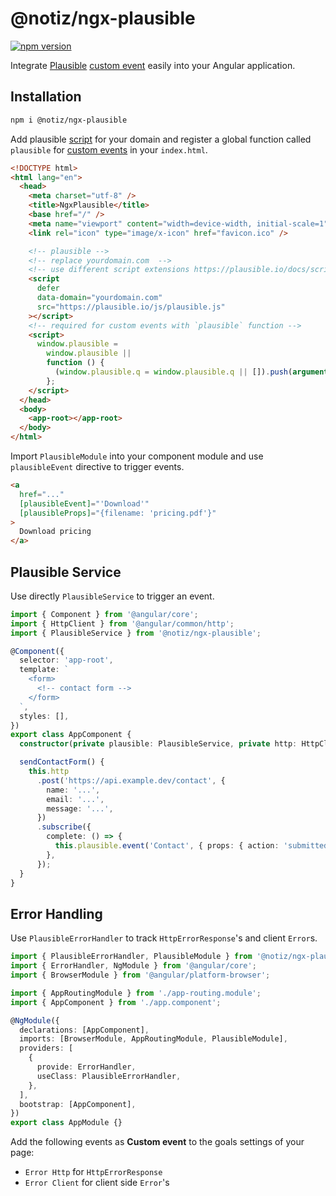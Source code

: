 # @notiz/ngx-plausible

[![npm version](https://badge.fury.io/js/@notiz%2Fngx-plausible.svg)](https://www.npmjs.com/package/@notiz/ngx-plausible)

Integrate [Plausible](https://plausible.io/) [custom event](https://plausible.io/docs/custom-event-goals) easily into your Angular application.

## Installation

```bash
npm i @notiz/ngx-plausible
```

Add plausible [script](https://plausible.io/docs/plausible-script) for your domain and register a global function called `plausible` for [custom events](https://plausible.io/docs/custom-event-goals) in your `index.html`.

```html
<!DOCTYPE html>
<html lang="en">
  <head>
    <meta charset="utf-8" />
    <title>NgxPlausible</title>
    <base href="/" />
    <meta name="viewport" content="width=device-width, initial-scale=1" />
    <link rel="icon" type="image/x-icon" href="favicon.ico" />

    <!-- plausible -->
    <!-- replace yourdomain.com  -->
    <!-- use different script extensions https://plausible.io/docs/script-extensions -->
    <script
      defer
      data-domain="yourdomain.com"
      src="https://plausible.io/js/plausible.js"
    ></script>
    <!-- required for custom events with `plausible` function -->
    <script>
      window.plausible =
        window.plausible ||
        function () {
          (window.plausible.q = window.plausible.q || []).push(arguments);
        };
    </script>
  </head>
  <body>
    <app-root></app-root>
  </body>
</html>
```

Import `PlausibleModule` into your component module and use `plausibleEvent` directive to trigger events.

```html
<a
  href="..."
  [plausibleEvent]="'Download'"
  [plausibleProps]="{filename: 'pricing.pdf'}"
>
  Download pricing
</a>
```

## Plausible Service

Use directly `PlausibleService` to trigger an event.

```ts
import { Component } from '@angular/core';
import { HttpClient } from '@angular/common/http';
import { PlausibleService } from '@notiz/ngx-plausible';

@Component({
  selector: 'app-root',
  template: `
    <form>
      <!-- contact form -->
    </form>
  `,
  styles: [],
})
export class AppComponent {
  constructor(private plausible: PlausibleService, private http: HttpClient) {}

  sendContactForm() {
    this.http
      .post('https://api.example.dev/contact', {
        name: '...',
        email: '...',
        message: '...',
      })
      .subscribe({
        complete: () => {
          this.plausible.event('Contact', { props: { action: 'submitted' } });
        },
      });
  }
}
```

## Error Handling

Use `PlausibleErrorHandler` to track `HttpErrorResponse`'s and client `Error`s.

```ts
import { PlausibleErrorHandler, PlausibleModule } from '@notiz/ngx-plausible';
import { ErrorHandler, NgModule } from '@angular/core';
import { BrowserModule } from '@angular/platform-browser';

import { AppRoutingModule } from './app-routing.module';
import { AppComponent } from './app.component';

@NgModule({
  declarations: [AppComponent],
  imports: [BrowserModule, AppRoutingModule, PlausibleModule],
  providers: [
    {
      provide: ErrorHandler,
      useClass: PlausibleErrorHandler,
    },
  ],
  bootstrap: [AppComponent],
})
export class AppModule {}
```

Add the following events as **Custom event** to the goals settings of your page:

- `Error Http` for `HttpErrorResponse`
- `Error Client` for client side `Error`'s
